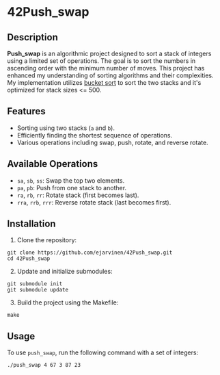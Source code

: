 # 42Push_swap
## Description
**Push_swap** is an algorithmic project designed to sort a stack of integers using a limited set of operations. The goal is to sort the numbers in ascending order with the minimum number of moves. This project has enhanced my understanding of sorting algorithms and their complexities. My implementation utilizes [bucket sort](https://en.wikipedia.org/wiki/Bucket_sort) to sort the two stacks and it's optimized for stack sizes <= 500.

## Features
- Sorting using two stacks (`a` and `b`).
- Efficiently finding the shortest sequence of operations.
- Various operations including swap, push, rotate, and reverse rotate.

## Available Operations
- `sa`, `sb`, `ss`: Swap the top two elements.
- `pa`, `pb`: Push from one stack to another.
- `ra`, `rb`, `rr`: Rotate stack (first becomes last).
- `rra`, `rrb`, `rrr`: Reverse rotate stack (last becomes first).

## Installation
1. Clone the repository:
```
git clone https://github.com/ejarvinen/42Push_swap.git
cd 42Push_swap
```
2. Update and initialize submodules:
```
git submodule init
git submodule update
```
3. Build the project using the Makefile:
```
make
```
## Usage
To use `push_swap`, run the following command with a set of integers:
```
./push_swap 4 67 3 87 23
```
